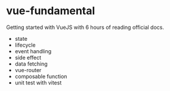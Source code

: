 # vue-fundamental

Getting started with VueJS with 6 hours of reading official docs.

- state
- lifecycle
- event handling
- side effect
- data fetching
- vue-router
- composable function
- unit test with vitest
